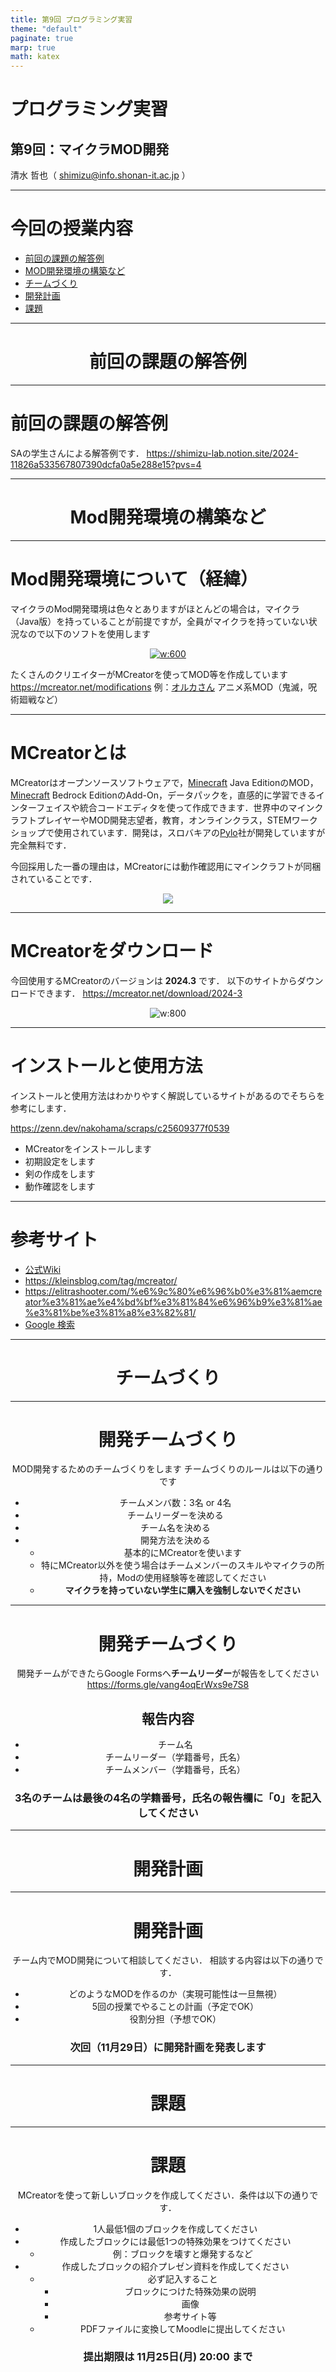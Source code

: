 ```yaml
---
title: 第9回 プログラミング実習
theme: "default"
paginate: true
marp: true
math: katex
---
```


# プログラミング実習

## 第9回：マイクラMOD開発

清水 哲也（ shimizu@info.shonan-it.ac.jp ）

---

# 今回の授業内容

- [前回の課題の解答例](#前回の課題の解答例)
- [MOD開発環境の構築など](#mod開発環境の構築など)
- [チームづくり](#チームづくり)
- [開発計画](#開発計画)
- [課題](#課題)

---

<div Align=center>

# 前回の課題の解答例

</div>

---

# 前回の課題の解答例

SAの学生さんによる解答例です．
https://shimizu-lab.notion.site/2024-11826a533567807390dcfa0a5e288e15?pvs=4

---

<div Align=center>

# Mod開発環境の構築など

</div>

---

# Mod開発環境について（経緯）

マイクラのMod開発環境は色々とありますがほとんどの場合は，マイクラ（Java版）を持っていることが前提ですが，全員がマイクラを持っていない状況なので以下のソフトを使用します

<div Align=center>

[![w:600](./img/09-001.png)](https://mcreator.net/)

</div>

たくさんのクリエイターがMCreatorを使ってMOD等を作成しています
https://mcreator.net/modifications
例：[オルカさん](https://x.com/_orca_san_) アニメ系MOD（鬼滅，呪術廻戦など）

---

# MCreatorとは

MCreatorはオープンソースソフトウェアで，[Minecraft](https://www.minecraft.net/ja-jp/about-minecraft) Java EditionのMOD，[Minecraft](https://www.minecraft.net/ja-jp/about-minecraft) Bedrock EditionのAdd-On，データパックを，直感的に学習できるインターフェイスや統合コードエディタを使って作成できます．世界中のマインクラフトプレイヤーやMOD開発志望者，教育，オンラインクラス，STEMワークショップで使用されています．開発は，スロバキアの[Pylo](https://www.pylo.co/)社が開発していますが完全無料です．

今回採用した一番の理由は，MCreatorには動作確認用にマインクラフトが同梱されていることです．

<div Align=center>

![](./img/09-002.png)

</div>

---

# MCreatorをダウンロード

今回使用するMCreatorのバージョンは **2024.3** です．
以下のサイトからダウンロードできます．
https://mcreator.net/download/2024-3

<div Align=center>

![w:800](./img/09-003.png)

</div>

---

# インストールと使用方法

インストールと使用方法はわかりやすく解説しているサイトがあるのでそちらを参考にします．

https://zenn.dev/nakohama/scraps/c25609377f0539

- MCreatorをインストールします
- 初期設定をします
- 剣の作成をします
- 動作確認をします

---

# 参考サイト

- [公式Wiki](https://mcreator.net/wiki)
- https://kleinsblog.com/tag/mcreator/
- https://elitrashooter.com/%e6%9c%80%e6%96%b0%e3%81%aemcreator%e3%81%ae%e4%bd%bf%e3%81%84%e6%96%b9%e3%81%ae%e3%81%be%e3%81%a8%e3%82%81/
- [Google 検索](https://www.google.com/search?q=mcreator+%E4%BD%BF%E3%81%84%E6%96%B9&oq=mcreator+%E4%BD%BF%E3%81%84%E6%96%B9&gs_lcrp=EgZjaHJvbWUyCQgAEEUYORiABDIGCAEQABgeMggIAhAAGAgYHtIBCTEwMzIwajBqN6gCALACAA&sourceid=chrome&ie=UTF-8)

---

<div Align=center>

# チームづくり

</dvi>

---

# 開発チームづくり

MOD開発するためのチームづくりをします
チームづくりのルールは以下の通りです
- チームメンバ数：3名 or 4名
- チームリーダーを決める
- チーム名を決める
- 開発方法を決める
  - 基本的にMCreatorを使います
  - 特にMCreator以外を使う場合はチームメンバーのスキルやマイクラの所持，Modの使用経験等を確認してください
  - **マイクラを持っていない学生に購入を強制しないでください**

---

# 開発チームづくり

開発チームができたらGoogle Formsへ**チームリーダー**が報告をしてください
https://forms.gle/vang4oqErWxs9e7S8

## 報告内容
- チーム名
- チームリーダー（学籍番号，氏名）
- チームメンバー（学籍番号，氏名）

### 3名のチームは最後の4名の学籍番号，氏名の報告欄に「0」を記入してください

---

<div Align=center>

# 開発計画

</dvi>

---

# 開発計画

チーム内でMOD開発について相談してください．
相談する内容は以下の通りです．

- どのようなMODを作るのか（実現可能性は一旦無視）
- 5回の授業でやることの計画（予定でOK）
- 役割分担（予想でOK）

### 次回（11月29日）に開発計画を発表します

---

<div Align=center>

# 課題

</dvi>

---

# 課題

MCreatorを使って新しいブロックを作成してください．条件は以下の通りです．

- 1人最低1個のブロックを作成してください
- 作成したブロックには最低1つの特殊効果をつけてください
  - 例：ブロックを壊すと爆発するなど
- 作成したブロックの紹介プレゼン資料を作成してください
  - 必ず記入すること
    - ブロックにつけた特殊効果の説明
    - 画像
    - 参考サイト等
  - PDFファイルに変換してMoodleに提出してください

### 提出期限は **11月25日(月) 20:00** まで